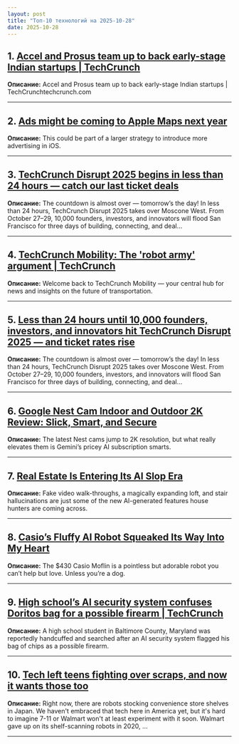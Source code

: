 ```yaml
---
layout: post
title: "Топ-10 технологий на 2025-10-28"
date: 2025-10-28
---
```


## 1. [Accel and Prosus team up to back early-stage Indian startups | TechCrunch](https://techcrunch.com/2025/10/26/accel-and-prosus-team-up-to-back-early-stage-indian-startups-building-for-1-4b-people/)

**Описание:** Accel and Prosus team up to back early-stage Indian startups | TechCrunchtechcrunch.com

---

## 2. [Ads might be coming to Apple Maps next year](https://techcrunch.com/2025/10/26/ads-might-be-coming-to-apple-maps-next-year/)

**Описание:** This could be part of a larger strategy to introduce more advertising in iOS.

---

## 3. [TechCrunch Disrupt 2025 begins in less than 24 hours — catch our last ticket deals](https://techcrunch.com/2025/10/26/techcrunch-disrupt-2025-begins-in-less-than-24-hours-catch-our-last-ticket-deals/)

**Описание:** The countdown is almost over — tomorrow’s the day! In less than 24 hours, TechCrunch Disrupt 2025 takes over Moscone West. From October 27–29, 10,000 founders, investors, and innovators will flood San Francisco for three days of building, connecting, and deal…

---

## 4. [TechCrunch Mobility: The 'robot army' argument | TechCrunch](https://techcrunch.com/2025/10/26/techcrunch-mobility-the-robot-army-argument/)

**Описание:** Welcome back to TechCrunch Mobility — your central hub for news and insights on the future of transportation.

---

## 5. [Less than 24 hours until 10,000 founders, investors, and innovators hit TechCrunch Disrupt 2025 — and ticket rates rise](https://techcrunch.com/2025/10/26/less-than-24-hours-until-10000-founders-investors-and-innovators-hit-techcrunch-disrupt-2025-and-ticket-rates-rise/)

**Описание:** The countdown is almost over — tomorrow’s the day! In less than 24 hours, TechCrunch Disrupt 2025 takes over Moscone West. From October 27–29, 10,000 founders, investors, and innovators will flood San Francisco for three days of building, connecting, and deal…

---

## 6. [Google Nest Cam Indoor and Outdoor 2K Review: Slick, Smart, and Secure](https://www.wired.com/review/google-nest-cam-indoor-outdoor-2k-2025/)

**Описание:** The latest Nest cams jump to 2K resolution, but what really elevates them is Gemini’s pricey AI subscription smarts.

---

## 7. [Real Estate Is Entering Its AI Slop Era](https://www.wired.com/story/real-estate-is-entering-its-ai-slop-era/)

**Описание:** Fake video walk-throughs, a magically expanding loft, and stair hallucinations are just some of the new AI-generated features house hunters are coming across.

---

## 8. [Casio’s Fluffy AI Robot Squeaked Its Way Into My Heart](https://www.wired.com/story/casios-fluffy-ai-robot-squeaked-its-way-into-my-heart/)

**Описание:** The $430 Casio Moflin is a pointless but adorable robot you can’t help but love. Unless you’re a dog.

---

## 9. [High school’s AI security system confuses Doritos bag for a possible firearm | TechCrunch](https://techcrunch.com/2025/10/25/high-schools-ai-security-system-confuses-doritos-bag-for-a-possible-firearm/)

**Описание:** A high school student in Baltimore County, Maryland was reportedly handcuffed and searched after an AI security system flagged his bag of chips as a possible firearm.

---

## 10. [Tech left teens fighting over scraps, and now it wants those too](https://www.theverge.com/report/806728/tech-left-teens-fighting-over-scraps-robots-taking-jobs)

**Описание:** Right now, there are robots stocking convenience store shelves in Japan. We haven't embraced that tech here in America yet, but it's hard to imagine 7-11 or Walmart won't at least experiment with it soon. Walmart gave up on its shelf-scanning robots in 2020, …

---

